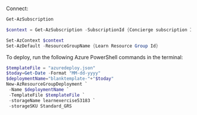 Connect:

```powershell
Get-AzSubscription
```

```powershell
$context = Get-AzSubscription -SubscriptionId {Concierge subscription ID}
```

```powershell
Set-AzContext $context
Set-AzDefault -ResourceGroupName {Learn Resource Group Id}
```

To deploy, run the following Azure PowerShell commands in the terminal:

```powershell
$templateFile = "azuredeploy.json"
$today=Get-Date -Format "MM-dd-yyyy"
$deploymentName="blanktemplate-"+"$today"
New-AzResourceGroupDeployment `
 -Name $deploymentName `
 -TemplateFile $templateFile `
 -storageName learnexercise53183 `
 -storageSKU Standard_GRS
```

